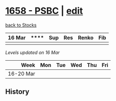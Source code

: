 # [1658 - PSBC](https://alwinwoo.github.io/stocks/1658.html) | [edit](https://github.com/alwinwoo/alwinwoo.github.io/edit/master/stocks/1658.md)
[back to Stocks](https://alwinwoo.github.io/stocks.html)

| 16 Mar  | ****   | Sup   | Res   | Renko       | Fib
| ---:    | :---:  | :---: | :---: | :---        | :---
|         |        |       |       

*Levels updated on 16 Mar*

Week      | Mon   | Tue   | Wed   | Thu   | Fri   |
---:      | :---: | :---: | :---: | :---: | :---: |
16-20 Mar |       | 

## History
